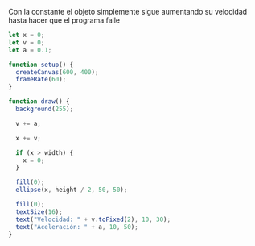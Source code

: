 Con la constante el objeto simplemente sigue aumentando su velocidad hasta hacer que el programa falle
``` javascript
let x = 0;
let v = 0;
let a = 0.1;

function setup() {
  createCanvas(600, 400);
  frameRate(60);
}

function draw() {
  background(255);

  v += a;

  x += v;

  if (x > width) {
    x = 0;
  }

  fill(0);
  ellipse(x, height / 2, 50, 50);

  fill(0);
  textSize(16);
  text("Velocidad: " + v.toFixed(2), 10, 30);
  text("Aceleración: " + a, 10, 50);
}
```
